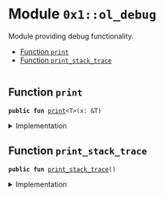 
<a name="0x1_ol_debug"></a>

# Module `0x1::ol_debug`

Module providing debug functionality.


-  [Function `print`](#0x1_ol_debug_print)
-  [Function `print_stack_trace`](#0x1_ol_debug_print_stack_trace)


<pre><code></code></pre>



<a name="0x1_ol_debug_print"></a>

## Function `print`



<pre><code><b>public</b> <b>fun</b> <a href="ol_debug.md#0x1_ol_debug_print">print</a>&lt;T&gt;(x: &T)
</code></pre>



<details>
<summary>Implementation</summary>


<pre><code><b>native</b> <b>public</b> <b>fun</b> <a href="ol_debug.md#0x1_ol_debug_print">print</a>&lt;T&gt;(x: &T);
</code></pre>



</details>

<a name="0x1_ol_debug_print_stack_trace"></a>

## Function `print_stack_trace`



<pre><code><b>public</b> <b>fun</b> <a href="ol_debug.md#0x1_ol_debug_print_stack_trace">print_stack_trace</a>()
</code></pre>



<details>
<summary>Implementation</summary>


<pre><code><b>native</b> <b>public</b> <b>fun</b> <a href="ol_debug.md#0x1_ol_debug_print_stack_trace">print_stack_trace</a>();
</code></pre>



</details>


[move-book]: https://move-language.github.io/move/introduction.html
